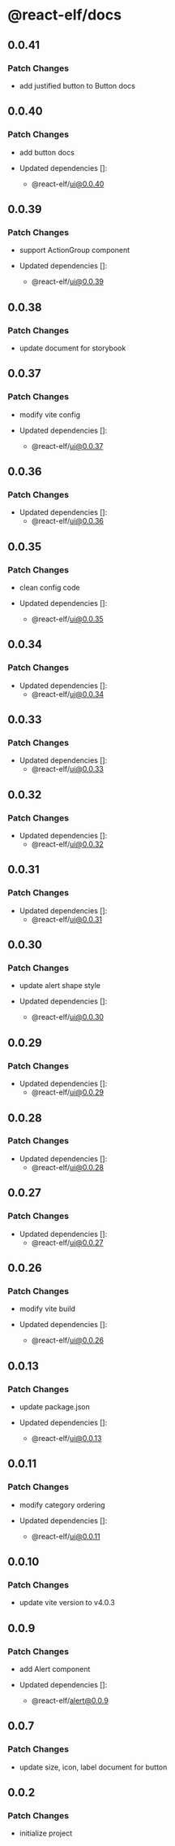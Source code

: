 # @react-elf/docs

## 0.0.41

### Patch Changes

- add justified button to Button docs

## 0.0.40

### Patch Changes

- add button docs

- Updated dependencies []:
  - @react-elf/ui@0.0.40

## 0.0.39

### Patch Changes

- support ActionGroup component

- Updated dependencies []:
  - @react-elf/ui@0.0.39

## 0.0.38

### Patch Changes

- update document for storybook

## 0.0.37

### Patch Changes

- modify vite config

- Updated dependencies []:
  - @react-elf/ui@0.0.37

## 0.0.36

### Patch Changes

- Updated dependencies []:
  - @react-elf/ui@0.0.36

## 0.0.35

### Patch Changes

- clean config code

- Updated dependencies []:
  - @react-elf/ui@0.0.35

## 0.0.34

### Patch Changes

- Updated dependencies []:
  - @react-elf/ui@0.0.34

## 0.0.33

### Patch Changes

- Updated dependencies []:
  - @react-elf/ui@0.0.33

## 0.0.32

### Patch Changes

- Updated dependencies []:
  - @react-elf/ui@0.0.32

## 0.0.31

### Patch Changes

- Updated dependencies []:
  - @react-elf/ui@0.0.31

## 0.0.30

### Patch Changes

- update alert shape style

- Updated dependencies []:
  - @react-elf/ui@0.0.30

## 0.0.29

### Patch Changes

- Updated dependencies []:
  - @react-elf/ui@0.0.29

## 0.0.28

### Patch Changes

- Updated dependencies []:
  - @react-elf/ui@0.0.28

## 0.0.27

### Patch Changes

- Updated dependencies []:
  - @react-elf/ui@0.0.27

## 0.0.26

### Patch Changes

- modify vite build

- Updated dependencies []:
  - @react-elf/ui@0.0.26

## 0.0.13

### Patch Changes

- update package.json

- Updated dependencies []:
  - @react-elf/ui@0.0.13

## 0.0.11

### Patch Changes

- modify category ordering

- Updated dependencies []:
  - @react-elf/ui@0.0.11

## 0.0.10

### Patch Changes

- update vite version to v4.0.3

## 0.0.9

### Patch Changes

- add Alert component

- Updated dependencies []:
  - @react-elf/alert@0.0.9

## 0.0.7

### Patch Changes

- update size, icon, label document for button

## 0.0.2

### Patch Changes

- initialize project
